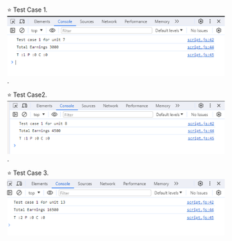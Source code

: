 :star: Test Case 1.
![](test1.png).

:star: Test Case2.
![](test2.png).

:star: Test Case 3.
![](test3.png)
